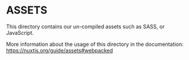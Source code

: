 # ASSETS

This directory contains our un-compiled assets such as SASS, or JavaScript.

More information about the usage of this directory in the documentation:
https://nuxtjs.org/guide/assets#webpacked


